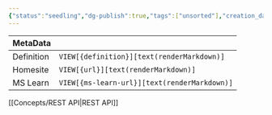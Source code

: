 ```yaml
---
{"status":"seedling","dg-publish":true,"tags":["unsorted"],"creation_date":"2024-05-10 08:16","definition":"undefined","ms-learn-url":"undefined","url":"undefined","aliases":null,"permalink":"/unsorted/res-tful-web-api-design/","dgPassFrontmatter":true}
---
```



| MetaData   |                                              |
| ---------- | -------------------------------------------- |
| Definition | `VIEW[{definition}][text(renderMarkdown)]`   |
| Homesite   | `VIEW[{url}][text(renderMarkdown)]`          |
| MS Learn   | `VIEW[{ms-learn-url}][text(renderMarkdown)]` |
[[Concepts/REST API\|REST API]]
